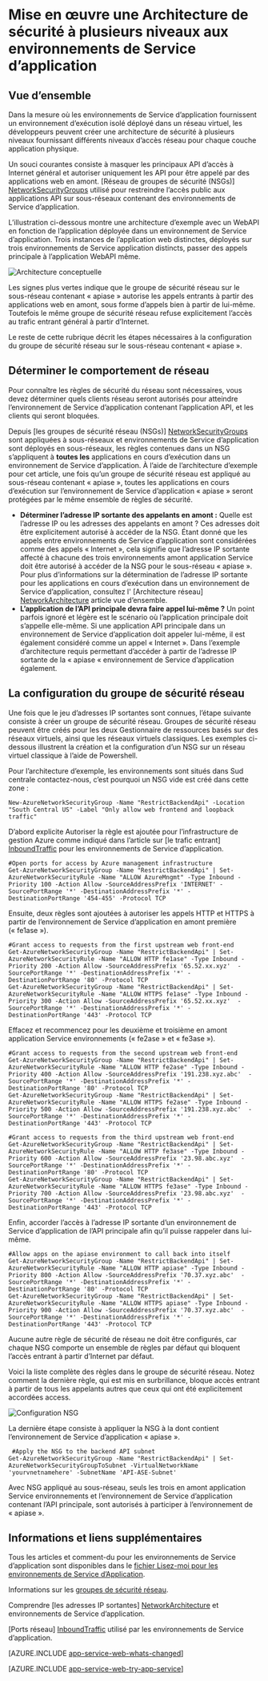<properties 
    pageTitle="Architecture de sécurité à plusieurs niveaux aux environnements de Service d’application" 
    description="Mise en œuvre une architecture de sécurité à plusieurs niveaux aux environnements de Service d’application." 
    services="app-service" 
    documentationCenter="" 
    authors="stefsch" 
    manager="wpickett" 
    editor=""/>

<tags 
    ms.service="app-service" 
    ms.workload="na" 
    ms.tgt_pltfrm="na" 
    ms.devlang="na" 
    ms.topic="article" 
    ms.date="08/30/2016" 
    ms.author="stefsch"/>   

# <a name="implementing-a-layered-security-architecture-with-app-service-environments"></a>Mise en œuvre une Architecture de sécurité à plusieurs niveaux aux environnements de Service d’application

## <a name="overview"></a>Vue d’ensemble ##
 
Dans la mesure où les environnements de Service d’application fournissent un environnement d’exécution isolé déployé dans un réseau virtuel, les développeurs peuvent créer une architecture de sécurité à plusieurs niveaux fournissant différents niveaux d’accès réseau pour chaque couche application physique.

Un souci courantes consiste à masquer les principaux API d’accès à Internet général et autoriser uniquement les API pour être appelé par des applications web en amont.  [Réseau de groupes de sécurité (NSGs)] [ NetworkSecurityGroups] utilisé pour restreindre l’accès public aux applications API sur sous-réseaux contenant des environnements de Service d’application.

L’illustration ci-dessous montre une architecture d’exemple avec un WebAPI en fonction de l’application déployée dans un environnement de Service d’application.  Trois instances de l’application web distinctes, déployés sur trois environnements de Service application distincts, passer des appels principale à l’application WebAPI même.

![Architecture conceptuelle][ConceptualArchitecture] 

Les signes plus vertes indique que le groupe de sécurité réseau sur le sous-réseau contenant « apiase » autorise les appels entrants à partir des applications web en amont, sous forme d’appels bien à partir de lui-même.  Toutefois le même groupe de sécurité réseau refuse explicitement l’accès au trafic entrant général à partir d’Internet. 

Le reste de cette rubrique décrit les étapes nécessaires à la configuration du groupe de sécurité réseau sur le sous-réseau contenant « apiase ».

## <a name="determining-the-network-behavior"></a>Déterminer le comportement de réseau ##
Pour connaître les règles de sécurité du réseau sont nécessaires, vous devez déterminer quels clients réseau seront autorisés pour atteindre l’environnement de Service d’application contenant l’application API, et les clients qui seront bloquées.

Depuis [les groupes de sécurité réseau (NSGs)] [ NetworkSecurityGroups] sont appliquées à sous-réseaux et environnements de Service d’application sont déployés en sous-réseaux, les règles contenues dans un NSG s’appliquent à **toutes les** applications en cours d’exécution dans un environnement de Service d’application.  À l’aide de l’architecture d’exemple pour cet article, une fois qu’un groupe de sécurité réseau est appliqué au sous-réseau contenant « apiase », toutes les applications en cours d’exécution sur l’environnement de Service d’application « apiase » seront protégées par le même ensemble de règles de sécurité. 

- **Déterminer l’adresse IP sortante des appelants en amont :**  Quelle est l’adresse IP ou les adresses des appelants en amont ?  Ces adresses doit être explicitement autorisé à accéder de la NSG.  Étant donné que les appels entre environnements de Service d’application sont considérées comme des appels « Internet », cela signifie que l’adresse IP sortante affecté à chacune des trois environnements amont application Service doit être autorisé à accéder de la NSG pour le sous-réseau « apiase ».   Pour plus d’informations sur la détermination de l’adresse IP sortante pour les applications en cours d’exécution dans un environnement de Service d’application, consultez l' [Architecture réseau] [ NetworkArchitecture] article vue d’ensemble.
- **L’application de l’API principale devra faire appel lui-même ?**  Un point parfois ignoré et légère est le scénario où l’application principale doit s’appelle elle-même.  Si une application API principale dans un environnement de Service d’application doit appeler lui-même, il est également considéré comme un appel « Internet ».  Dans l’exemple d’architecture requis permettant d’accéder à partir de l’adresse IP sortante de la « apiase « environnement de Service d’application également.

## <a name="setting-up-the-network-security-group"></a>La configuration du groupe de sécurité réseau ##
Une fois que le jeu d’adresses IP sortantes sont connues, l’étape suivante consiste à créer un groupe de sécurité réseau.  Groupes de sécurité réseau peuvent être créés pour les deux Gestionnaire de ressources basés sur des réseaux virtuels, ainsi que les réseaux virtuels classiques.  Les exemples ci-dessous illustrent la création et la configuration d’un NSG sur un réseau virtuel classique à l’aide de Powershell.

Pour l’architecture d’exemple, les environnements sont situés dans Sud centrale contactez-nous, c’est pourquoi un NSG vide est créé dans cette zone :

    New-AzureNetworkSecurityGroup -Name "RestrictBackendApi" -Location "South Central US" -Label "Only allow web frontend and loopback traffic"

D’abord explicite Autoriser la règle est ajoutée pour l’infrastructure de gestion Azure comme indiqué dans l’article sur [le trafic entrant] [ InboundTraffic] pour les environnements de Service d’application.

    #Open ports for access by Azure management infrastructure
    Get-AzureNetworkSecurityGroup -Name "RestrictBackendApi" | Set-AzureNetworkSecurityRule -Name "ALLOW AzureMngmt" -Type Inbound -Priority 100 -Action Allow -SourceAddressPrefix 'INTERNET' -SourcePortRange '*' -DestinationAddressPrefix '*' -DestinationPortRange '454-455' -Protocol TCP
    
Ensuite, deux règles sont ajoutées à autoriser les appels HTTP et HTTPS à partir de l’environnement de Service d’application en amont première (« fe1ase »).

    #Grant access to requests from the first upstream web front-end
    Get-AzureNetworkSecurityGroup -Name "RestrictBackendApi" | Set-AzureNetworkSecurityRule -Name "ALLOW HTTP fe1ase" -Type Inbound -Priority 200 -Action Allow -SourceAddressPrefix '65.52.xx.xyz'  -SourcePortRange '*' -DestinationAddressPrefix '*' -DestinationPortRange '80' -Protocol TCP
    Get-AzureNetworkSecurityGroup -Name "RestrictBackendApi" | Set-AzureNetworkSecurityRule -Name "ALLOW HTTPS fe1ase" -Type Inbound -Priority 300 -Action Allow -SourceAddressPrefix '65.52.xx.xyz'  -SourcePortRange '*' -DestinationAddressPrefix '*' -DestinationPortRange '443' -Protocol TCP

Effacez et recommencez pour les deuxième et troisième en amont application Service environnements (« fe2ase » et « fe3ase »).

    #Grant access to requests from the second upstream web front-end
    Get-AzureNetworkSecurityGroup -Name "RestrictBackendApi" | Set-AzureNetworkSecurityRule -Name "ALLOW HTTP fe2ase" -Type Inbound -Priority 400 -Action Allow -SourceAddressPrefix '191.238.xyz.abc'  -SourcePortRange '*' -DestinationAddressPrefix '*' -DestinationPortRange '80' -Protocol TCP
    Get-AzureNetworkSecurityGroup -Name "RestrictBackendApi" | Set-AzureNetworkSecurityRule -Name "ALLOW HTTPS fe2ase" -Type Inbound -Priority 500 -Action Allow -SourceAddressPrefix '191.238.xyz.abc'  -SourcePortRange '*' -DestinationAddressPrefix '*' -DestinationPortRange '443' -Protocol TCP
    
    #Grant access to requests from the third upstream web front-end
    Get-AzureNetworkSecurityGroup -Name "RestrictBackendApi" | Set-AzureNetworkSecurityRule -Name "ALLOW HTTP fe3ase" -Type Inbound -Priority 600 -Action Allow -SourceAddressPrefix '23.98.abc.xyz'  -SourcePortRange '*' -DestinationAddressPrefix '*' -DestinationPortRange '80' -Protocol TCP
    Get-AzureNetworkSecurityGroup -Name "RestrictBackendApi" | Set-AzureNetworkSecurityRule -Name "ALLOW HTTPS fe3ase" -Type Inbound -Priority 700 -Action Allow -SourceAddressPrefix '23.98.abc.xyz'  -SourcePortRange '*' -DestinationAddressPrefix '*' -DestinationPortRange '443' -Protocol TCP

Enfin, accorder l’accès à l’adresse IP sortante d’un environnement de Service d’application de l’API principale afin qu’il puisse rappeler dans lui-même.

    #Allow apps on the apiase environment to call back into itself
    Get-AzureNetworkSecurityGroup -Name "RestrictBackendApi" | Set-AzureNetworkSecurityRule -Name "ALLOW HTTP apiase" -Type Inbound -Priority 800 -Action Allow -SourceAddressPrefix '70.37.xyz.abc'  -SourcePortRange '*' -DestinationAddressPrefix '*' -DestinationPortRange '80' -Protocol TCP
    Get-AzureNetworkSecurityGroup -Name "RestrictBackendApi" | Set-AzureNetworkSecurityRule -Name "ALLOW HTTPS apiase" -Type Inbound -Priority 900 -Action Allow -SourceAddressPrefix '70.37.xyz.abc'  -SourcePortRange '*' -DestinationAddressPrefix '*' -DestinationPortRange '443' -Protocol TCP

Aucune autre règle de sécurité de réseau ne doit être configurés, car chaque NSG comporte un ensemble de règles par défaut qui bloquent l’accès entrant à partir d’Internet par défaut.

Voici la liste complète des règles dans le groupe de sécurité réseau.  Notez comment la dernière règle, qui est mis en surbrillance, bloque accès entrant à partir de tous les appelants autres que ceux qui ont été explicitement accordées access.

![Configuration NSG][NSGConfiguration] 

La dernière étape consiste à appliquer la NSG à la dont contient l’environnement de Service d’application « apiase ».  

     #Apply the NSG to the backend API subnet
    Get-AzureNetworkSecurityGroup -Name "RestrictBackendApi" | Set-AzureNetworkSecurityGroupToSubnet -VirtualNetworkName 'yourvnetnamehere' -SubnetName 'API-ASE-Subnet'

Avec NSG appliqué au sous-réseau, seuls les trois en amont application Service environnements et l’environnement de Service d’application contenant l’API principale, sont autorisés à participer à l’environnement de « apiase ».


## <a name="additional-links-and-information"></a>Informations et liens supplémentaires ##
Tous les articles et comment-du pour les environnements de Service d’application sont disponibles dans le [fichier Lisez-moi pour les environnements de Service d’Application](../app-service/app-service-app-service-environments-readme.md).

Informations sur les [groupes de sécurité réseau](../virtual-network/virtual-networks-nsg.md). 

Comprendre [les adresses IP sortantes] [ NetworkArchitecture] et environnements de Service d’application.

[Ports réseau] [ InboundTraffic] utilisé par les environnements de Service d’application.

[AZURE.INCLUDE [app-service-web-whats-changed](../../includes/app-service-web-whats-changed.md)]

[AZURE.INCLUDE [app-service-web-try-app-service](../../includes/app-service-web-try-app-service.md)]

<!-- LINKS -->
[NetworkSecurityGroups]: https://azure.microsoft.com/documentation/articles/virtual-networks-nsg/
[NetworkArchitecture]:  https://azure.microsoft.com/documentation/articles/app-service-app-service-environment-network-architecture-overview/
[InboundTraffic]:  https://azure.microsoft.com/en-us/documentation/articles/app-service-app-service-environment-control-inbound-traffic/

<!-- IMAGES -->
[ConceptualArchitecture]: ./media/app-service-app-service-environment-layered-security/ConceptualArchitecture-1.png
[NSGConfiguration]:  ./media/app-service-app-service-environment-layered-security/NSGConfiguration-1.png
